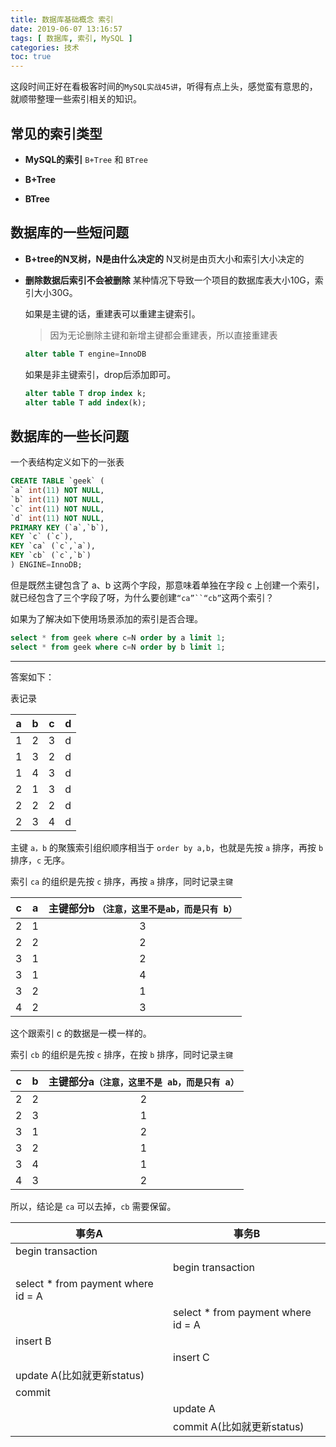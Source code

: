 ```yaml
---
title: 数据库基础概念 索引
date: 2019-06-07 13:16:57
tags: [ 数据库, 索引, MySQL ]
categories: 技术
toc: true
---
```


这段时间正好在看极客时间的`MySQL实战45讲`，听得有点上头，感觉蛮有意思的，就顺带整理一些索引相关的知识。

<!-- more -->
## 常见的索引类型

- **MySQL的索引**
  `B+Tree` 和 `BTree`

- **B+Tree**
  
- **BTree**

## 数据库的一些短问题

- **B+tree的N叉树，N是由什么决定的**
  N叉树是由页大小和索引大小决定的

- **删除数据后索引不会被删除**
  某种情况下导致一个项目的数据库表大小10G，索引大小30G。
  
  如果是主键的话，重建表可以重建主键索引。
  > 因为无论删除主键和新增主键都会重建表，所以直接重建表

  ``` sql
  alter table T engine=InnoDB
  ```

  如果是非主键索引，drop后添加即可。
  
  ``` sql
  alter table T drop index k;
  alter table T add index(k);
  ```

## 数据库的一些长问题

一个表结构定义如下的一张表

``` sql
CREATE TABLE `geek` (
`a` int(11) NOT NULL,
`b` int(11) NOT NULL,
`c` int(11) NOT NULL,
`d` int(11) NOT NULL,
PRIMARY KEY (`a`,`b`),
KEY `c` (`c`),
KEY `ca` (`c`,`a`),
KEY `cb` (`c`,`b`)
) ENGINE=InnoDB;
```

但是既然主键包含了 a、b 这两个字段，那意味着单独在字段 c 上创建一个索引，就已经包含了三个字段了呀，为什么要创建`“ca”``“cb”`这两个索引？

如果为了解决如下使用场景添加的索引是否合理。

``` sql
select * from geek where c=N order by a limit 1;
select * from geek where c=N order by b limit 1;
```

---

答案如下：
  
表记录

| a | b | c | d |
| :-: | :-: | :-: | :-: |
| 1 | 2 | 3 | d |
| 1 | 3 | 2 | d |
| 1 | 4 | 3 | d |
| 2 | 1 | 3 | d |
| 2 | 2 | 2 | d |
| 2 | 3 | 4 | d |

  主键 `a，b` 的聚簇索引组织顺序相当于 `order by a,b`，也就是先按 `a` 排序，再按 `b` 排序，`c` 无序。

  索引 `ca` 的组织是先按 `c` 排序，再按 `a` 排序，同时记录`主键`

| c | a| 主键部分b `（注意，这里不是ab，而是只有 b）`|
| :-: | :-: | :-: |
| 2 | 1 | 3 |
| 2 | 2 | 2 |
| 3 | 1 | 2 |
| 3 | 1 | 4 |
| 3 | 2 | 1 |
| 4 | 2 | 3 |

  这个跟索引 c 的数据是一模一样的。

  索引 `cb` 的组织是先按 `c` 排序，在按 `b` 排序，同时记录`主键`
  
| c | b |主键部分a`（注意，这里不是 ab，而是只有 a）`|
| :-: | :-: | :-: |
| 2 | 2 | 2 |
| 2 | 3 | 1 |
| 3 | 1 | 2 |
| 3 | 2 | 1 |
| 3 | 4 | 1 |
| 4 | 3 | 2 |

  所以，结论是 `ca` 可以去掉，`cb` 需要保留。



|事务A| 事务B|
|----|----|
|begin transaction||
| |begin transaction|
|select * from payment where id = A||
||select * from payment where id = A|
|insert B||
||insert C|
|update A(比如就更新status)||
| commit ||
||update A|
||commit A(比如就更新status)|
